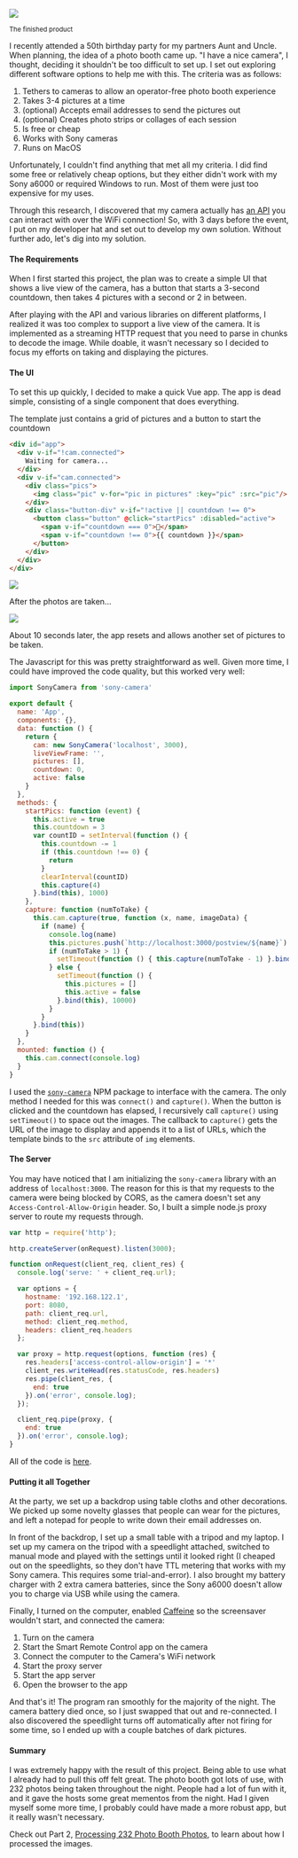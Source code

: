 ![](taylor-and-i.jpg)

<sup>The finished product</sup>

I recently attended a 50th birthday party for my partners Aunt and Uncle. When planning, the idea of a photo booth came up. "I have a nice camera", I thought, deciding it shouldn't be too difficult to set up. I set out exploring different software options to help me with this. The criteria was as follows:

1. Tethers to cameras to allow an operator-free photo booth experience
1. Takes 3-4 pictures at a time
1. (optional) Accepts email addresses to send the pictures out
1. (optional) Creates photo strips or collages of each session
1. Is free or cheap
1. Works with Sony cameras
1. Runs on MacOS

Unfortunately, I couldn't find anything that met all my criteria. I did find some free or relatively cheap options, but they either didn't work with my Sony a6000 or required Windows to run. Most of them were just too expensive for my uses.

Through this research, I discovered that my camera actually has [an API](https://developer.sony.com/file/download/sony-camera-remote-api-beta-sdk-2/) you can interact with over the WiFi connection! So, with 3 days before the event, I put on my developer hat and set out to develop my own solution. Without further ado, let's dig into my solution.

#### The Requirements

When I first started this project, the plan was to create a simple UI that shows a live view of the camera, has a button that starts a 3-second countdown, then takes 4 pictures with a second or 2 in between.

After playing with the API and various libraries on different platforms, I realized it was too complex to support a live view of the camera. It is implemented as a streaming HTTP request that you need to parse in chunks to decode the image. While doable, it wasn't necessary so I decided to focus my efforts on taking and displaying the pictures.

#### The UI

To set this up quickly, I decided to make a quick Vue app. The app is dead simple, consisting of a single component that does everything.

The template just contains a grid of pictures and a button to start the countdown

```html
<div id="app">
  <div v-if="!cam.connected">
    Waiting for camera...
  </div>
  <div v-if="cam.connected">
    <div class="pics">
      <img class="pic" v-for="pic in pictures" :key="pic" :src="pic"/>
    </div>
    <div class="button-div" v-if="!active || countdown !== 0">
      <button class="button" @click="startPics" :disabled="active">
        <span v-if="countdown === 0">📸</span>
        <span v-if="countdown !== 0">{{ countdown }}</span>
      </button>
    </div>
  </div>
</div>
```

![](ui.png)

After the photos are taken...

![](ui-with-images.png)

About 10 seconds later, the app resets and allows another set of pictures to be taken.

The Javascript for this was pretty straightforward as well. Given more time, I could have improved the code quality, but this worked very well:

```javascript
import SonyCamera from 'sony-camera'

export default {
  name: 'App',
  components: {},
  data: function () {
    return {
      cam: new SonyCamera('localhost', 3000),
      liveViewFrame: '',
      pictures: [],
      countdown: 0,
      active: false
    }
  },
  methods: {
    startPics: function (event) {
      this.active = true
      this.countdown = 3
      var countID = setInterval(function () {
        this.countdown -= 1
        if (this.countdown !== 0) {
          return
        }
        clearInterval(countID)
        this.capture(4)
      }.bind(this), 1000)
    },
    capture: function (numToTake) {
      this.cam.capture(true, function (x, name, imageData) {
        if (name) {
          console.log(name)
          this.pictures.push(`http://localhost:3000/postview/${name}`)
          if (numToTake > 1) {
            setTimeout(function () { this.capture(numToTake - 1) }.bind(this), 2000)
          } else {
            setTimeout(function () {
              this.pictures = []
              this.active = false
            }.bind(this), 10000)
          }
        }
      }.bind(this))
    }
  },
  mounted: function () {
    this.cam.connect(console.log)
  }
}
```

I used the [`sony-camera`](https://www.npmjs.com/package/sony-camera) NPM package to interface with the camera. The only method I needed for this was `connect()` and `capture()`. When the button is clicked and the countdown has elapsed, I recursively call `capture()` using `setTimeout()` to space out the images. The callback to `capture()` gets the URL of the image to display and appends it to a list of URLs, which the template binds to the `src` attribute of `img` elements.

#### The Server

You may have noticed that I am initializing the `sony-camera` library with an address of `localhost:3000`. The reason for this is that my requests to the camera were being blocked by CORS, as the camera doesn't set any `Access-Control-Allow-Origin` header. So, I built a simple node.js proxy server to route my requests through.

```javascript
var http = require('http');

http.createServer(onRequest).listen(3000);

function onRequest(client_req, client_res) {
  console.log('serve: ' + client_req.url);

  var options = {
    hostname: '192.168.122.1',
    port: 8080,
    path: client_req.url,
    method: client_req.method,
    headers: client_req.headers
  };

  var proxy = http.request(options, function (res) {
    res.headers['access-control-allow-origin'] = '*'
    client_res.writeHead(res.statusCode, res.headers)
    res.pipe(client_res, {
      end: true
    }).on('error', console.log);
  });

  client_req.pipe(proxy, {
    end: true
  }).on('error', console.log);
}
```

All of the code is [here](https://gist.github.com/esalter-va/694487c86f6c6d79892e418840ad6c9a).

#### Putting it all Together

At the party, we set up a backdrop using table cloths and other decorations. We picked up some novelty glasses that people can wear for the pictures, and left a notepad for people to write down their email addresses on.

In front of the backdrop, I set up a small table with a tripod and my laptop. I set up my camera on the tripod with a speedlight attached, switched to manual mode and played with the settings until it looked right (I cheaped out on the speedlights, so they don't have TTL metering that works with my Sony camera. This requires some trial-and-error). I also brought my battery charger with 2 extra camera batteries, since the Sony a6000 doesn't allow you to charge via USB while using the camera.

Finally, I turned on the computer, enabled [Caffeine](http://lightheadsw.com/caffeine/) so the screensaver wouldn't start, and connected the camera:

1. Turn on the camera
1. Start the Smart Remote Control app on the camera
1. Connect the computer to the Camera's WiFi network
1. Start the proxy server
1. Start the app server
1. Open the browser to the app

And that's it! The program ran smoothly for the majority of the night. The camera battery died once, so I just swapped that out and re-connected. I also discovered the speedlight turns off automatically after not firing for some time, so I ended up with a couple batches of dark pictures.

#### Summary

I was extremely happy with the result of this project. Being able to use what I already had to pull this off felt great. The photo booth got lots of use, with 232 photos being taken throughout the night. People had a lot of fun with it, and it gave the hosts some great mementos from the night. Had I given myself some more time, I probably could have made a more robust app, but it really wasn't necessary.

Check out Part 2, [Processing 232 Photo Booth Photos](/blog/processing-232-photo-booth-photos), to learn about how I processed the images.